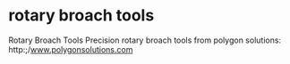 rotary broach tools
===================

Rotary Broach Tools
Precision rotary broach tools from polygon solutions: http:;/www.polygonsolutions.com